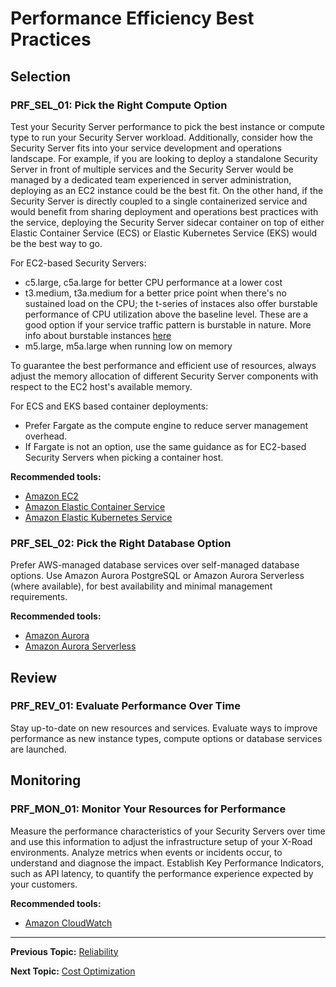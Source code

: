# Performance Efficiency Best Practices

## Selection

### PRF_SEL_01: Pick the Right Compute Option

Test your Security Server performance to pick the best instance or compute type to run your Security Server workload.
Additionally, consider how the Security Server fits into your service development and operations landscape. For example,
if you are looking to deploy a standalone Security Server in front of multiple services and the Security Server would
be managed by a dedicated team experienced in server administration, deploying as an EC2 instance could be the best fit.
On the other hand, if the Security Server is directly coupled to a single containerized service and would benefit from sharing 
deployment and operations best practices with the service, deploying the Security Server sidecar container on top of 
either Elastic Container Service (ECS) or Elastic Kubernetes Service (EKS) would be the best way to go.

For EC2-based Security Servers:
- c5.large, c5a.large for better CPU performance at a lower cost
- t3.medium, t3a.medium for a better price point when there's no sustained load on the CPU; the t-series of instaces also offer burstable performance of CPU utilization above the baseline level. These are a good option if your service traffic pattern is burstable in nature. More info about burstable instances [here](https://docs.aws.amazon.com/AWSEC2/latest/UserGuide/burstable-credits-baseline-concepts.html) 
- m5.large, m5a.large when running low on memory 

To guarantee the best performance and efficient use of resources, always adjust the memory allocation of different 
Security Server components with respect to the EC2 host's available memory.

For ECS and EKS based container deployments:
- Prefer Fargate as the compute engine to reduce server management overhead.
- If Fargate is not an option, use the same guidance as for EC2-based Security Servers when picking a container host.

**Recommended tools:**
* [Amazon EC2](https://aws.amazon.com/ec2)
* [Amazon Elastic Container Service](https://aws.amazon.com/ecs)
* [Amazon Elastic Kubernetes Service](https://aws.amazon.com/eks)


### PRF_SEL_02: Pick the Right Database Option

Prefer AWS-managed database services over self-managed database options. Use Amazon Aurora PostgreSQL or Amazon Aurora
Serverless (where available), for best availability and minimal management requirements.

**Recommended tools:**
* [Amazon Aurora](https://aws.amazon.com/rds/aurora/)
* [Amazon Aurora Serverless](https://aws.amazon.com/rds/aurora/serverless/)

## Review

### PRF_REV_01: Evaluate Performance Over Time

Stay up-to-date on new resources and services. Evaluate ways to improve performance as new instance types, compute
options or database services are launched.

## Monitoring

### PRF_MON_01: Monitor Your Resources for Performance

Measure the performance characteristics of your Security Servers over time and use this information to adjust the
infrastructure setup of your X-Road environments. Analyze metrics when events or incidents occur, to understand and
diagnose the impact. Establish Key Performance Indicators, such as API latency, to quantify the performance experience
expected by your customers.

**Recommended tools:**
* [Amazon CloudWatch](https://aws.amazon.com/cloudwatch/)

---

**Previous Topic:** [Reliability](reliability.md)

**Next Topic:** [Cost Optimization](cost-optimization.md)
